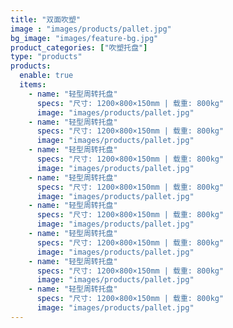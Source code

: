 ```yaml
---
title: "双面吹塑"
image : "images/products/pallet.jpg"
bg_image: "images/feature-bg.jpg"
product_categories: ["吹塑托盘"]
type: "products"
products:
  enable: true
  items:
    - name: "轻型周转托盘"
      specs: "尺寸: 1200×800×150mm | 载重: 800kg"
      image: "images/products/pallet.jpg" 
    - name: "轻型周转托盘"
      specs: "尺寸: 1200×800×150mm | 载重: 800kg"
      image: "images/products/pallet.jpg" 
    - name: "轻型周转托盘"
      specs: "尺寸: 1200×800×150mm | 载重: 800kg"
      image: "images/products/pallet.jpg" 
    - name: "轻型周转托盘"
      specs: "尺寸: 1200×800×150mm | 载重: 800kg"
      image: "images/products/pallet.jpg" 
    - name: "轻型周转托盘"
      specs: "尺寸: 1200×800×150mm | 载重: 800kg"
      image: "images/products/pallet.jpg" 
    - name: "轻型周转托盘"
      specs: "尺寸: 1200×800×150mm | 载重: 800kg"
      image: "images/products/pallet.jpg" 
    - name: "轻型周转托盘"
      specs: "尺寸: 1200×800×150mm | 载重: 800kg"
      image: "images/products/pallet.jpg" 
    - name: "轻型周转托盘"
      specs: "尺寸: 1200×800×150mm | 载重: 800kg"
      image: "images/products/pallet.jpg" 
---
```

